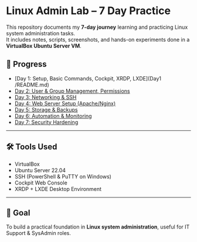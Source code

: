 # Linux Admin Lab – 7 Day Practice

This repository documents my **7-day journey** learning and practicing Linux system administration tasks.  
It includes notes, scripts, screenshots, and hands-on experiments done in a **VirtualBox Ubuntu Server VM**.

## 📅 Progress
- [Day 1: Setup, Basic Commands, Cockpit, XRDP, LXDE](Day1 /README.md)
- [Day 2: User & Group Management, Permissions](day2/README.md)
- [Day 3: Networking & SSH](day3/README.md)
- [Day 4: Web Server Setup (Apache/Nginx)](day4/README.md)
- [Day 5: Storage & Backups](day5/README.md)
- [Day 6: Automation & Monitoring](day6/README.md)
- [Day 7: Security Hardening](day7/README.md)

---

## 🛠 Tools Used
- VirtualBox  
- Ubuntu Server 22.04  
- SSH (PowerShell & PuTTY on Windows)  
- Cockpit Web Console  
- XRDP + LXDE Desktop Environment  

---

## 🎯 Goal
To build a practical foundation in **Linux system administration**, useful for IT Support & SysAdmin roles.
